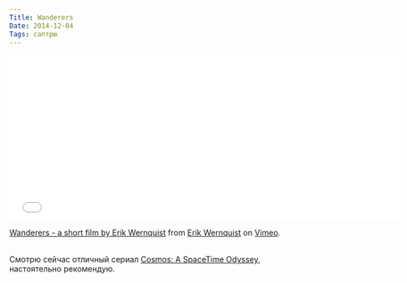 ```yaml
---
Title: Wanderers
Date: 2014-12-04
Tags: саптрю
---
```


<div class="text"><iframe src="//player.vimeo.com/video/108650530?title=0&amp;byline=0&amp;portrait=0&amp;badge=0&amp;color=ffffff" width="700" height="298" frameborder="0" webkitallowfullscreen="webkitallowfullscreen" mozallowfullscreen="mozallowfullscreen" allowfullscreen="allowfullscreen"></iframe> <p><a href="http://vimeo.com/108650530">Wanderers - a short film by Erik Wernquist</a> from <a href="http://vimeo.com/user13714879">Erik Wernquist</a> on <a href="https://vimeo.com">Vimeo</a>.</p><br />
Смотрю сейчас отличный сериал <a href="http://www.imdb.com/title/tt2395695">Cosmos: A SpaceTime Odyssey</a>, настоятельно рекомендую.</div>